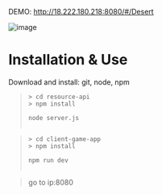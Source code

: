 DEMO: http://18.222.180.218:8080/#/Desert

![image](https://i.imgur.com/jAi2P8H.jpg)
# Installation & Use

Download and install: git, node, npm

>```
>> cd resource-api
>> npm install
>```
>```
> node server.js
>```
>```

>```
>> cd client-game-app
>> npm install
>```
>```
> npm run dev
>```
>```

>go to ip:8080
